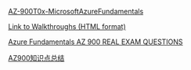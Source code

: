 [AZ-900T0x-MicrosoftAzureFundamentals](https://github.com/MicrosoftLearning/AZ-900T0x-MicrosoftAzureFundamentals)

[Link to Walkthroughs (HTML format)](https://microsoftlearning.github.io/AZ-900T0x-MicrosoftAzureFundamentals/)


[Azure Fundamentals AZ 900 REAL EXAM QUESTIONS](https://www.youtube.com/watch?v=k_1Iv89i7TE&list=PLyABYqulvUwbncJmwk1-68DTJhANHnuFC)

[AZ900知识点总结](https://blog.csdn.net/qq_36622490/article/details/108794809?utm_term=AZ-900&utm_medium=distribute.pc_aggpage_search_result.none-task-blog-2~all~sobaiduweb~default-0-108794809&spm=3001.4430)
